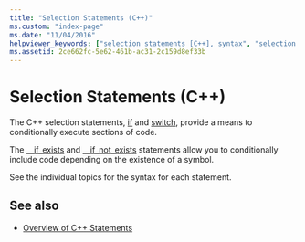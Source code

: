 ```yaml
---
title: "Selection Statements (C++)"
ms.custom: "index-page"
ms.date: "11/04/2016"
helpviewer_keywords: ["selection statements [C++], syntax", "selection statements"]
ms.assetid: 2ce662fc-5e62-461b-ac31-2c159d8ef33b
---
```

# Selection Statements (C++)

The C++ selection statements, [if](../cpp/if-else-statement-cpp.md) and [switch](../cpp/switch-statement-cpp.md), provide a means to conditionally execute sections of code.

The [__if_exists](../cpp/if-exists-statement.md) and [__if_not_exists](../cpp/if-not-exists-statement.md) statements allow you to conditionally include code depending on the existence of a symbol.

See the individual topics for the syntax for each statement.

## See also

- [Overview of C++ Statements](../cpp/overview-of-cpp-statements.md)
